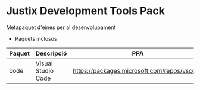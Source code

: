 # Justix Development Tools Pack

Metapaquet d'eines per al desenvolupament

* Paquets inclosos

| Paquet | Descripció | PPA |
|-------|-----------|-------|
| code | Visual Studio Code | https://packages.microsoft.com/repos/vscode |
